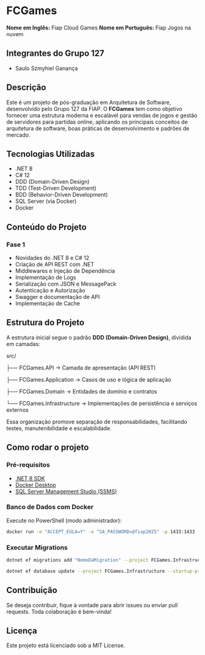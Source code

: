 # FCGames

**Nome em Inglês:** Fiap Cloud Games
**Nome em Português:** Fiap Jogos na nuvem

## Integrantes do Grupo 127

- Saulo Szmyhiel Ganança

## Descrição

Este é um projeto de pós-graduação em Arquitetura de Software, desenvolvido pelo Grupo 127 da FIAP.
O **FCGames** tem como objetivo fornecer uma estrutura moderna e escalável para vendas de jogos e gestão de servidores para partidas online, aplicando os principais conceitos de arquitetura de software, boas práticas de desenvolvimento e padrões de mercado.

## Tecnologias Utilizadas

- .NET 8
- C# 12
- DDD (Domain-Driven Design)
- TDD (Test-Driven Development)
- BDD (Behavior-Driven Development)
- SQL Server (via Docker)
- Docker

## Conteúdo do Projeto

### **Fase 1**

- Novidades do .NET 8 e C# 12
- Criação de API REST com .NET
- Middlewares e Injeção de Dependência
- Implementação de Logs
- Serialização com JSON e MessagePack
- Autenticação e Autorização
- Swagger e documentação de API
- Implementação de Cache

## Estrutura do Projeto

A estrutura inicial segue o padrão **DDD (Domain-Driven Design)**, dividida em camadas:

src/

├── FCGames.API             → Camada de apresentação (API REST)

├── FCGames.Application     → Casos de uso e lógica de aplicação

├── FCGames.Domain          → Entidades de domínio e contratos

└── FCGames.Infrastructure  → Implementações de persistência e serviços externos

Essa organização promove separação de responsabilidades, facilitando testes, manutenibilidade e escalabilidade.

## Como rodar o projeto

### **Pré-requisitos**

- [.NET 8 SDK](https://dotnet.microsoft.com/en-us/download)
- [Docker Desktop](https://www.docker.com/products/docker-desktop/)
- [SQL Server Management Studio (SSMS)](https://learn.microsoft.com/en-us/sql/ssms/download-sql-server-management-studio-ssms)

### **Banco de Dados com Docker**

Execute no PowerShell (modo administrador):

```bash
docker run -e "ACCEPT_EULA=Y" -e "SA_PASSWORD=@fiap2025" -p 1433:1433 --name SqlServerFiap -d mcr.microsoft.com/mssql/server:2022-latest
```


### Executar Migrations



```bash
dotnet ef migrations add "NomeDaMigration" --project FCGames.Infrastructure --startup-project FCGames.API

dotnet ef database update --project FCGames.Infrastructure --startup-project FCGames.API
```


## Contribuição

Se deseja contribuir, fique à vontade para abrir issues ou enviar pull requests. Toda colaboração é bem-vinda!

## Licença

Este projeto está licenciado sob a MIT License.
